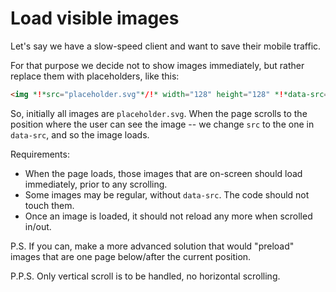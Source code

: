 # Load visible images

Let's say we have a slow-speed client and want to save their mobile traffic.

For that purpose we decide not to show images immediately, but rather replace them with placeholders, like this:

```html
<img *!*src="placeholder.svg"*/!* width="128" height="128" *!*data-src="real.jpg"*/!*>
```

So, initially all images are `placeholder.svg`. When the page scrolls to the position where the user can see the image -- we change `src` to the one in `data-src`, and so the image loads.

Requirements:

- When the page loads, those images that are on-screen should load immediately, prior to any scrolling.
- Some images may be regular, without `data-src`. The code should not touch them.
- Once an image is loaded, it should not reload any more when scrolled in/out.

P.S. If you can, make a more advanced solution that would "preload" images that are one page below/after the current position.

P.P.S. Only vertical scroll is to be handled, no horizontal scrolling.
